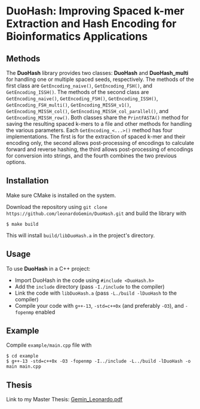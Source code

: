 # DuoHash: Improving Spaced k-mer Extraction and Hash Encoding for Bioinformatics Applications


## Methods
The **DuoHash** library provides two classes: **DuoHash** and **DuoHash_multi** for handling one or multiple spaced seeds, respectively. The methods of the first class are `GetEncoding_naive()`, `GetEncoding_FSH()`, and `GetEncoding_ISSH()`. The methods of the second class are `GetEncoding_naive()`, `GetEncoding_FSH()`, `GetEncoding_ISSH()`, `GetEncoding_FSH_multi()`, `GetEncoding_MISSH_v1()`, `GetEncoding_MISSH_col()`, `GetEncoding_MISSH_col_parallel()`, and `GetEncoding_MISSH_row()`. Both classes share the `PrintFASTA()` method for saving the resulting spaced k-mers to a file and other methods for handling the various parameters. Each `GetEncoding_<...>()` method has four implementations. The first is for the extraction of spaced k-mer and their encoding only, the second allows post-processing of encodings to calculate forward and reverse hashing, the third allows post-processing of encodings for conversion into strings, and the fourth combines the two previous options.


## Installation
Make sure CMake is installed on the system.

Download the repository using `git clone https://github.com/leonardoGemin/DuoHash.git` and build the library with 
```shell
$ make build
```

This will install `build/libDuoHash.a` in the project's directory.


## Usage
To use **DuoHash** in a C++ project:
- Import DuoHash in the code using `#include <DuoHash.h>`
- Add the `include` directory (pass `-I./include` to the compiler)
- Link the code with `libDuoHash.a` (pass `-L./build -lDuoHash` to the compiler)
- Compile your code with `g++-13`, `-std=c++0x` (and preferably `-O3`), and `-fopenmp` enabled


## Example
Compile `example/main.cpp` file with
```shell
$ cd example
$ g++-13 -std=c++0x -O3 -fopenmp -I../include -L../build -lDuoHash -o main main.cpp
```


## Thesis
Link to my Master Thesis: [Gemin_Leonardo.pdf](https://thesis.unipd.it/retrieve/99e7ee7c-1348-45f6-8a02-467bae6b0dbc/Gemin_Leonardo.pdf)
